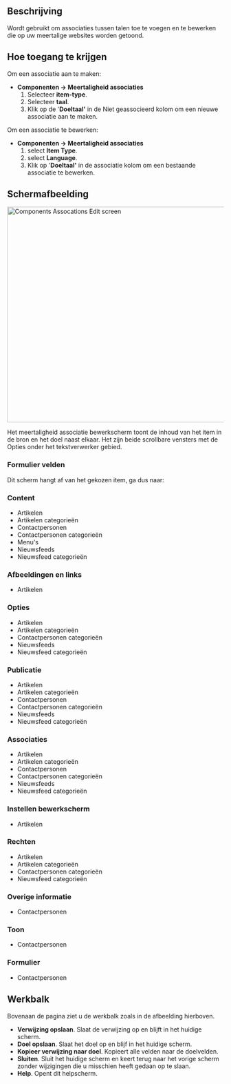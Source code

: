 <!-- Filename: Help4.x:Multilingual_Associations:_Edit / Display title: Meertaligheid associaties: Bewerken -->

## Beschrijving

Wordt gebruikt om associaties tussen talen toe te voegen en te bewerken
die op uw meertalige websites worden getoond.

## Hoe toegang te krijgen

Om een associatie aan te maken:

- **Componenten → Meertaligheid associaties**
  1.  Selecteer **item-type**.
  2.  Selecteer **taal**.
  3.  Klik op de '**Doeltaal'** in de Niet geassocieerd kolom om een
      nieuwe associatie aan te maken.

Om een associatie te bewerken:

- **Componenten → Meertaligheid associaties**
  1.  select **Item Type**.
  2.  select **Language**.
  3.  Klik op '**Doeltaal'** in de associatie kolom om een bestaande
      associatie te bewerken.

## Schermafbeelding

<img
src="https://docs.joomla.org/images/thumb/6/60/Help-4x-Components-Assocations-Edit-screen-nl.png/800px-Help-4x-Components-Assocations-Edit-screen-nl.png"
decoding="async"
srcset="https://docs.joomla.org/images/thumb/6/60/Help-4x-Components-Assocations-Edit-screen-nl.png/1200px-Help-4x-Components-Assocations-Edit-screen-nl.png 1.5x, https://docs.joomla.org/images/thumb/6/60/Help-4x-Components-Assocations-Edit-screen-nl.png/1600px-Help-4x-Components-Assocations-Edit-screen-nl.png 2x"
data-file-width="2720" data-file-height="1700" width="800" height="500"
alt="Components Assocations Edit screen" />

Het meertaligheid associatie bewerkscherm toont de inhoud van het item
in de bron en het doel naast elkaar. Het zijn beide scrollbare vensters
met de Opties onder het tekstverwerker gebied.

### Formulier velden

Dit scherm hangt af van het gekozen item, ga dus naar:

### Content

- Artikelen
- Artikelen
  categorieën
- Contactpersonen
- Contactpersonen
  categorieën
- Menu's
- Nieuwsfeeds
- Nieuwsfeed
  categorieën

### Afbeeldingen en links

- Artikelen

### Opties

- Artikelen
- Artikelen
  categorieën
- Contactpersonen
  categorieën
- Nieuwsfeeds
- Nieuwsfeed
  categorieën

### Publicatie

- Artikelen
- Artikelen
  categorieën
- Contactpersonen
- Contactpersonen
  categorieën
- Nieuwsfeeds
- Nieuwsfeed
  categorieën

### Associaties

- Artikelen
- Artikelen
  categorieën
- Contactpersonen
- Contactpersonen
  categorieën
- Nieuwsfeeds
- Nieuwsfeed
  categorieën

### Instellen bewerkscherm

- Artikelen

### Rechten

- Artikelen
- Artikelen
  categorieën
- Contactpersonen
  categorieën
- Nieuwsfeed
  categorieën

### Overige informatie

- Contactpersonen

### Toon

- Contactpersonen

### Formulier

- Contactpersonen

## Werkbalk

Bovenaan de pagina ziet u de werkbalk zoals in de
afbeelding hierboven.

- **Verwijzing opslaan**. Slaat de verwijzing op en blijft in het
  huidige scherm.
- **Doel opslaan**. Slaat het doel op en blijf in het huidige scherm.
- **Kopieer verwijzing naar doel**. Kopieert alle velden naar de
  doelvelden.
- **Sluiten**. Sluit het huidige scherm en keert terug naar het vorige
  scherm zonder wijzigingen die u misschien heeft gedaan op te slaan.
- **Help**. Opent dit helpscherm.

